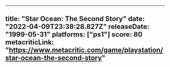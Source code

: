 
---
title: "Star Ocean: The Second Story"
date: "2022-04-09T23:38:28.827Z"
releaseDate: "1999-05-31"
platforms: ["ps1"]
score: 80
metacriticLink: "https://www.metacritic.com/game/playstation/star-ocean-the-second-story"
---

